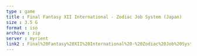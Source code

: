 ```yaml
---
type : game
title : Final Fantasy XII International - Zodiac Job System (Japan)
size : 3.5 G
format : iso
archive : zip
server : myrient
link2 : Final%20Fantasy%20XII%20International%20-%20Zodiac%20Job%20System%20%28Japan%29
---
```

